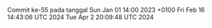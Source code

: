Commit ke-55 pada tanggal Sun Jan 01 14:00 2023 +0100
Fri Feb 16 14:43:06 UTC 2024
Tue Apr  2 20:09:48 UTC 2024
